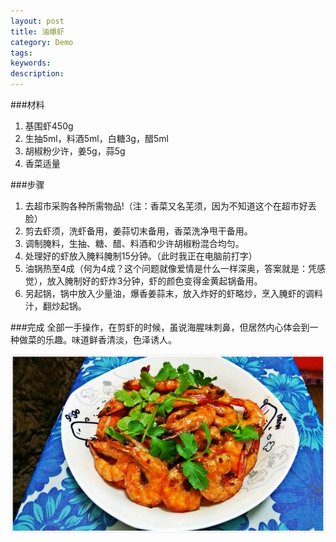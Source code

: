 ```yaml
---
layout: post
title: 油爆虾
category: Demo
tags: 
keywords: 
description: 
---
```


###材料

1. 基围虾450g
2. 生抽5ml，料酒5ml，白糖3g，醋5ml
3. 胡椒粉少许，姜5g，蒜5g
4. 香菜适量


###步骤

1. 去超市采购各种所需物品!（注：香菜又名芜须，因为不知道这个在超市好丢脸）
2. 剪去虾须，洗虾备用，姜蒜切末备用，香菜洗净甩干备用。
3. 调制腌料，生抽、糖、醋、料酒和少许胡椒粉混合均匀。
4. 处理好的虾放入腌料腌制15分钟。（此时我正在电脑前打字）
5. 油锅热至4成（何为4成？这个问题就像爱情是什么一样深奥，答案就是：凭感觉），放入腌制好的虾炸3分钟，虾的颜色变得金黄起锅备用。
6. 另起锅，锅中放入少量油，爆香姜蒜末，放入炸好的虾略炒，烹入腌虾的调料汁，翻炒起锅。

###完成
全部一手操作，在剪虾的时候，虽说海腥味刺鼻，但居然内心体会到一种做菜的乐趣。味道鲜香清淡，色泽诱人。

![1](/public/img/food/lobster.jpg)

